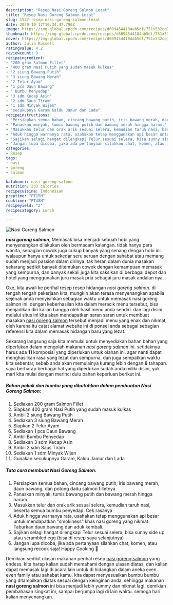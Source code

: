 ```yaml
---
description: "Resep Nasi Goreng Salmon Lezat"
title: "Resep Nasi Goreng Salmon Lezat"
slug: 1527-resep-nasi-goreng-salmon-lezat
date: 2020-10-17T10:34:47.796Z
image: https://img-global.cpcdn.com/recipes/d6094544184ab5df/751x532cq70/nasi-goreng-salmon-foto-resep-utama.jpg
thumbnail: https://img-global.cpcdn.com/recipes/d6094544184ab5df/751x532cq70/nasi-goreng-salmon-foto-resep-utama.jpg
cover: https://img-global.cpcdn.com/recipes/d6094544184ab5df/751x532cq70/nasi-goreng-salmon-foto-resep-utama.jpg
author: Julia Russell
ratingvalue: 4.2
reviewcount: 9
recipeingredient:
- "200 gram Salmon Fillet"
- "400 gram Nasi Putih yang sudah masuk kulkas"
- "2 siung Bawang Putih"
- "3 siung Bawang Merah"
- "2 Telur Ayam"
- "1 pcs Daun Bawang"
- " Bumbu Penyedap"
- "3 sdm Kecap Asin"
- "2 sdm Saus Tiram"
- "1 sdm Minyak Wijen"
- "secukupnya Garam Kaldu Jamur dan Lada"
recipeinstructions:
- "Persiapkan semua bahan, cincang bawang putih, iris bawang merah, daun bawang, dan potong dadu salmon filletnya."
- "Panaskan minyak, tumis bawang putih dan bawang merah hingga harum."
- "Masukkan telur dan orak arik sesuai selera, kemudian taruh nasi, beserta semua bumbu penyedap. Cek rasanya"
- "Aduk hingga warnanya rata, usahakan tetap menggunakan api besar untuk mendapatkan &#34;smokiness&#34; khas nasi goreng yang nikmat. Taburkan daun bawang dan aduk kembali."
- "Sajikan selagi hangat dilengkapi Telur sesuai selera, bisa sunny side up atau scrambled egg (bisa di resep saya selanjutnya)"
- "Jangan lupa dicoba, jika ada pertanyaan silahkan chat, komen, atau langsung recook saja! Happy Cooking 🥳"
categories:
- Resep
tags:
- nasi
- goreng
- salmon

katakunci: nasi goreng salmon 
nutrition: 233 calories
recipecuisine: Indonesian
preptime: "PT15M"
cooktime: "PT48M"
recipeyield: "2"
recipecategory: Lunch

---
```



![Nasi Goreng Salmon](https://img-global.cpcdn.com/recipes/d6094544184ab5df/751x532cq70/nasi-goreng-salmon-foto-resep-utama.jpg)

<b><i>nasi goreng salmon</i></b>, Memasak bisa menjadi sebuah hobi yang menyenangkan dilakukan oleh bermacam kalangan. tidak hanya para wanita, sebagian cowok juga cukup banyak yang senang dengan hobi ini. walaupun hanya untuk sekedar seru seruan dengan sahabat atau memang sudah menjadi passion dalam dirinya. tak heran dalam dunia masakan sekarang sedikit banyak ditemukan cowok dengan kemampuan memasak yang sempurna, dan banyak sekali juga kita saksikan di berbagai depot dan hotel yang menggunakan juru masak pria sebagai juru masak andalan nya.

Oke, kita awali ke perihal resep resep hidangan <i>nasi goreng salmon</i>. di tengah tengah pekerjaan kita, mungkin akan terasa menyenangkan apabila sejenak anda menyisihkan sebagian waktu untuk memasak nasi goreng salmon ini. dengan keberhasilan kita dalam meracik menu tersebut, bisa menjadikan diri kalian bangga oleh hasil menu anda sendiri. dan lagi disini melalui situs ini kita akan mendapatkan saran saran untuk membuat masakan <u>nasi goreng salmon</u> tersebut menjadi menu yang enak dan nikmat, oleh karena itu catat alamat website ini di ponsel anda sebagai sebagian referensi kita dalam memasak hidangan baru yang lezat.




Sekarang langsung saja kita memulai untuk menyediakan bahan bahan yang diperlukan dalam mengolah makanan <u><i>nasi goreng salmon</i></u> ini. setidaknya harus ada <b>11</b> komposisi yang diperlukan untuk olahan ini. agar nanti dapat menghasilkan rasa yang lezat dan sempurna. dan juga sempatkan waktu kita sebentar, sebab anda akan memulainya kurang lebih dengan <b>6</b> tahapan. saya berharap berbagai hal yang diperlukan sudah anda miliki disini, yuk mari kita mulai dengan merinci dulu bahan keperluan berikut ini.

<!--inarticleads1-->

##### Bahan pokok dan bumbu yang dibutuhkan dalam pembuatan Nasi Goreng Salmon:

1. Sediakan 200 gram Salmon Fillet
1. Siapkan 400 gram Nasi Putih yang sudah masuk kulkas
1. Ambil 2 siung Bawang Putih
1. Sediakan 3 siung Bawang Merah
1. Siapkan 2 Telur Ayam
1. Sediakan 1 pcs Daun Bawang
1. Ambil  Bumbu Penyedap
1. Sediakan 3 sdm Kecap Asin
1. Ambil 2 sdm Saus Tiram
1. Sediakan 1 sdm Minyak Wijen
1. Gunakan secukupnya Garam, Kaldu Jamur dan Lada




<!--inarticleads2-->

##### Tata cara membuat Nasi Goreng Salmon:

1. Persiapkan semua bahan, cincang bawang putih, iris bawang merah, daun bawang, dan potong dadu salmon filletnya.
1. Panaskan minyak, tumis bawang putih dan bawang merah hingga harum.
1. Masukkan telur dan orak arik sesuai selera, kemudian taruh nasi, beserta semua bumbu penyedap. Cek rasanya
1. Aduk hingga warnanya rata, usahakan tetap menggunakan api besar untuk mendapatkan &#34;smokiness&#34; khas nasi goreng yang nikmat. Taburkan daun bawang dan aduk kembali.
1. Sajikan selagi hangat dilengkapi Telur sesuai selera, bisa sunny side up atau scrambled egg (bisa di resep saya selanjutnya)
1. Jangan lupa dicoba, jika ada pertanyaan silahkan chat, komen, atau langsung recook saja! Happy Cooking 🥳




Demikian sedikit ulasan makanan perihal resep <u>nasi goreng salmon</u> yang endess. kita harap kalian sudah memahami dengan ulasan diatas, dan kalian dapat memasak lagi di acara lain untuk di hidangkan dalam aneka even even family atau sahabat kamu. kita dapat menyesuaikan bumbu bumbu yang ditampilkan diatas sesuai dengan keinginan anda, sehingga makanan <b>nasi goreng salmon</b> ini bisa menjadi lebih yummy dan nikmat lagi. demikian pembahasan singkat ini, sampai berjumpa lagi di lain waktu. semoga hari kalian menyenangkan.
